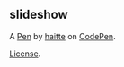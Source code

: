 slideshow
---------


A [Pen](https://codepen.io/haitte/pen/wmOXrQ) by [haitte](https://codepen.io/haitte) on [CodePen](https://codepen.io).

[License](https://codepen.io/haitte/pen/wmOXrQ/license).